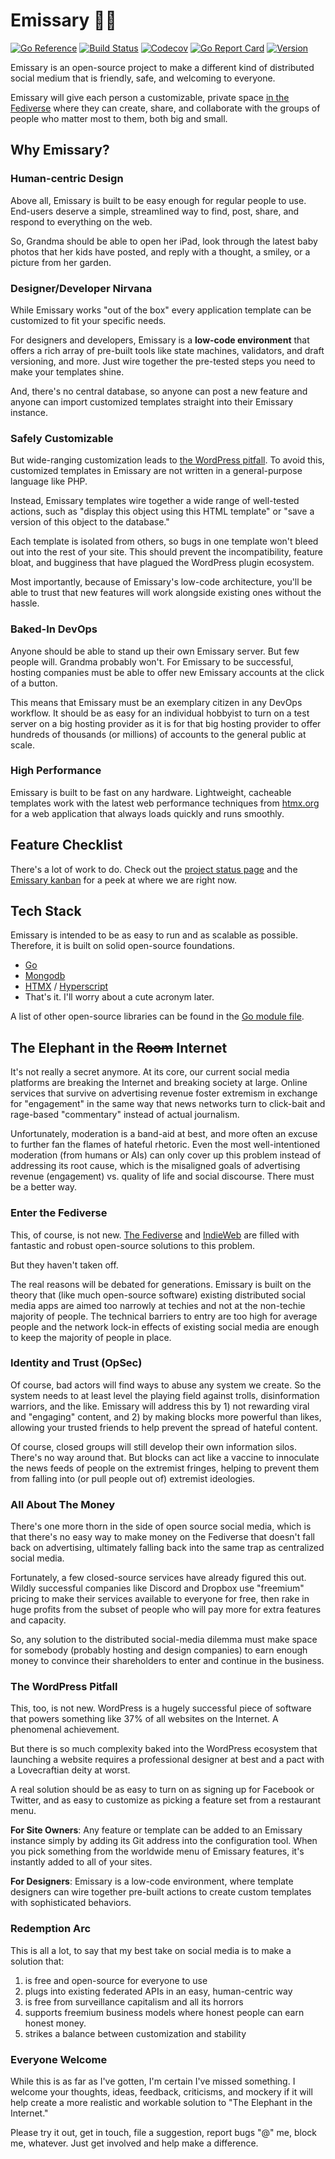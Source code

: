 # Emissary 🏴‍☠️

[![Go Reference](https://pkg.go.dev/badge/github.com/EmissarySocial/emissary.svg)](https://pkg.go.dev/github.com/EmissarySocial/emissary)
[![Build Status](https://img.shields.io/github/actions/workflow/status/EmissarySocial/emissary/go.yml?branch=main)](https://github.com/EmissarySocial/emissary/actions/workflows/go.yml)
[![Codecov](https://img.shields.io/codecov/c/github/EmissarySocial/emissary.svg?style=flat-square)](https://codecov.io/gh/EmissarySocial/emissary)
[![Go Report Card](https://goreportcard.com/badge/github.com/EmissarySocial/emissary?style=flat-square)](https://goreportcard.com/report/github.com/EmissarySocial/emissary)
[![Version](https://img.shields.io/github/v/release/EmissarySocial/emissary?include_prereleases&style=flat-square&color=brightgreen)](https://github.com/EmissarySocial/emissary/releases)


Emissary is an open-source project to make a different kind of distributed social medium that is friendly, safe, and welcoming to everyone.

Emissary will give each person a customizable, private space [in the Fediverse](#enter-the-fediverse) where they can create, share, and collaborate with the groups of people who matter most to them, both big and small.

## Why Emissary?

### Human-centric Design

Above all, Emissary is built to be easy enough for regular people to use.  End-users deserve a simple, streamlined way to find, post, share, and respond to everything on the web.

So, Grandma should be able to open her iPad, look through the latest baby photos that her kids have posted, and reply with a thought, a smiley, or a picture from her garden.  

### Designer/Developer Nirvana

While Emissary works "out of the box" every application template can be customized to fit your specific needs.

For designers and developers, Emissary is a **low-code environment** that offers a rich array of pre-built tools like state machines, validators, and draft versioning, and more.  Just wire together the pre-tested steps you need to make your templates shine.

And, there's no central database, so anyone can post a new feature and anyone can import customized templates straight into their Emissary instance.  

### Safely Customizable

But wide-ranging customization leads to [the WordPress pitfall](#the-wordpress-pitfall).  To avoid this, customized templates in Emissary are not written in a general-purpose language like PHP.  

Instead, Emissary templates wire together a wide range of well-tested actions, such as "display this object using this HTML template" or "save a version of this object to the database."  

Each template is isolated from others, so bugs in one template won't bleed out into the rest of your site.  This should prevent the incompatibility, feature bloat, and bugginess that have plagued the WordPress plugin ecosystem.

Most importantly, because of Emissary's low-code architecture, you'll be able to trust that new features will work alongside existing ones without the hassle.

### Baked-In DevOps

Anyone should be able to stand up their own Emissary server.  But few people will.  Grandma probably won't.  For Emissary to be successful, hosting companies must be able to offer new Emissary accounts at the click of a button.

This means that Emissary must be an exemplary citizen in any DevOps workflow.  It should be as easy for an individual hobbyist to turn on a test server on a big hosting provider as it is for that big hosting provider to offer hundreds of thousands (or millions) of accounts to the general public at scale.

### High Performance

Emissary is built to be fast on any hardware.  Lightweight, cacheable templates work with the latest web performance techniques from [htmx.org](https://htmx.org) for a web application that always loads quickly and runs smoothly.

## Feature Checklist

There's a lot of work to do.  Check out the [project status page](https://emissary.dev/status) and the [Emissary kanban](https://trello.com/b/Ir9dDTdu/emissary-dev) for a peek at where we are right now.

## Tech Stack

Emissary is intended to be as easy to run and as scalable as possible.  Therefore, it is built on solid open-source foundations.

* [Go](https://go.dev)
* [Mongodb](https://mongodb.org)
* [HTMX](https://htmx.org) / [Hyperscript](https://hyperscript.org)
* That's it.  I'll worry about a cute acronym later.

A list of other open-source libraries can be found in the [Go module file](https://github.com/EmissarySocial/emissary/blob/main/go.mod).

## The Elephant in the <s>Room</s> Internet

It's not really a secret anymore.  At its core, our current social media platforms are breaking the Internet and breaking society at large.  Online services that survive on advertising revenue foster extremism in exchange for "engagement" in the same way that news networks turn to click-bait and rage-based "commentary" instead of actual journalism.  

Unfortunately, moderation is a band-aid at best, and more often an excuse to further fan the flames of hateful rhetoric.  Even the most well-intentioned moderation (from humans or AIs) can only cover up this problem instead of addressing its root cause, which is the misaligned goals of advertising revenue (engagement) vs. quality of life and social discourse.  There must be a better way.

<a id="enter-the-fediverse"></a>
### Enter the Fediverse

This, of course, is not new.  [The Fediverse](https://fediverse.party) and [IndieWeb](https://indieweb.org) are filled with fantastic and robust open-source solutions to this problem.

But they haven't taken off.

The real reasons will be debated for generations.  Emissary is built on the theory that (like much open-source software) existing distributed social media apps are aimed too narrowly at techies and not at the non-techie majority of people.  The technical barriers to entry are too high for average people and the network lock-in effects of existing social media are enough to keep the majority of people in place.

<a id="identity-and-trust"></a>
### Identity and Trust (OpSec)

Of course, bad actors will find ways to abuse any system we create.  So the system needs to at least level the playing field against trolls, disinformation warriors, and the like.  Emissary will address this by 1) not rewarding viral and "engaging" content, and 2) by making blocks more powerful than likes, allowing your trusted friends to help prevent the spread of hateful content.

Of course, closed groups will still develop their own information silos.  There's no way around that.  But blocks can act like a vaccine to innoculate the news feeds of people on the extremist fringes, helping to prevent them from falling into (or pull people out of) extremist ideologies.

<a id="all-about-the-money"></a>
### All About The Money

There's one more thorn in the side of open source social media, which is that there's no easy way to make money on the Fediverse that doesn't fall back on advertising, ultimately falling back into the same trap as centralized social media.  

Fortunately, a few closed-source services have already figured this out.  Wildly successful companies like Discord and Dropbox use "freemium" pricing to make their services available to everyone for free, then rake in huge profits from the subset of people who will pay more for extra features and capacity.

So, any solution to the distributed social-media dilemma must make space for somebody (probably hosting and design companies) to earn enough money to convince their shareholders to enter and continue in the business.

<a id="the-wordpress-pitfall"></a>
### The WordPress Pitfall

This, too, is not new.  WordPress is a hugely successful piece of software that powers something like 37% of all websites on the Internet.  A phenomenal achievement.

But there is so much complexity baked into the WordPress ecosystem that launching a website requires a professional designer at best and a pact with a Lovecraftian deity at worst.

A real solution should be as easy to turn on as signing up for Facebook or Twitter, and as easy to customize as picking a feature set from a restaurant menu.

**For Site Owners**: Any feature or template can be added to an Emissary instance simply by adding its Git address into the configuration tool.  When you pick something from the worldwide menu of Emissary features, it's instantly added to all of your sites.

**For Designers**: Emissary is a low-code environment, where template designers can wire together pre-built actions to create custom templates with sophisticated behaviors.

<a id="redemption-arc"></a>
### Redemption Arc

This is all a lot, to say that my best take on social media is to make a solution that:

1. is free and open-source for everyone to use
1. plugs into existing federated APIs in an easy, human-centric way
1. is free from surveillance capitalism and all its horrors
1. supports freemium business models where honest people can earn honest money.
1. strikes a balance between customization and stability

<a id="everyone-welcome"></a>
### Everyone Welcome

While this is as far as I've gotten, I'm certain I've missed something.  I welcome your thoughts, ideas, feedback, criticisms, and mockery if it will help create a more realistic and workable solution to "The Elephant in the Internet."  

Please try it out, get in touch, file a suggestion, report bugs "@" me, block me, whatever.  Just get involved and help make a difference.
